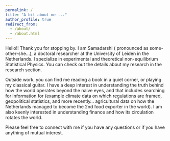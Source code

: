 ```yaml
---
permalink: /
title: "A bit about me ..."
author_profile: true
redirect_from: 
  - /about/
  - /about.html
---
```

Hello!! Thank you for stopping by. I am Samadarshi ( pronounced as some-other-she…), a  doctoral researcher at the University of Leiden in the Netherlands. I specialize in experimental and theoretical non-equilibrium Statistical Physics. You can check out the details about my research in the research section. 

Outside work, you can find me reading a book in a quiet corner, or playing my classical guitar. I have a deep interest in understanding the truth behind how the world operates beyond the naive eyes, and that includes searching for information for (example climate data on which regulations are framed, geopolitical statistics, and  more recently… agricultural data on how the Netherlands managed to become the 2nd food exporter in the world). I am also keenly interested in understanding finance and how its circulation rotates the world.

Please feel free to connect with me if you have any questions or if you have anything of mutual interest. 
